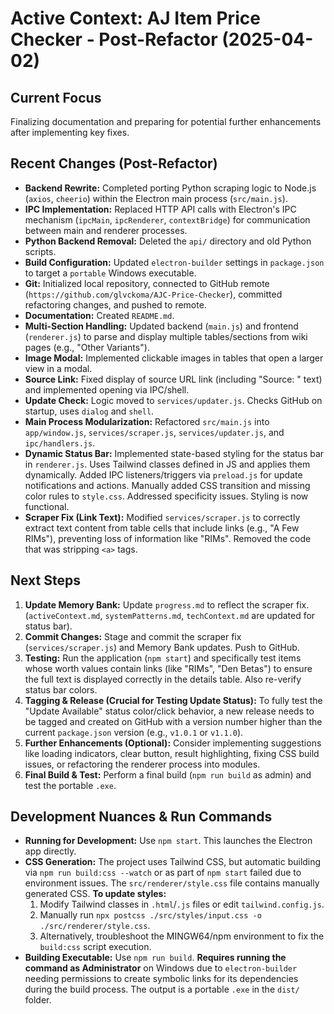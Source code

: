 # Active Context: AJ Item Price Checker - Post-Refactor (2025-04-02)

## Current Focus

Finalizing documentation and preparing for potential further enhancements after implementing key fixes.

## Recent Changes (Post-Refactor)

*   **Backend Rewrite:** Completed porting Python scraping logic to Node.js (`axios`, `cheerio`) within the Electron main process (`src/main.js`).
*   **IPC Implementation:** Replaced HTTP API calls with Electron's IPC mechanism (`ipcMain`, `ipcRenderer`, `contextBridge`) for communication between main and renderer processes.
*   **Python Backend Removal:** Deleted the `api/` directory and old Python scripts.
*   **Build Configuration:** Updated `electron-builder` settings in `package.json` to target a `portable` Windows executable.
*   **Git:** Initialized local repository, connected to GitHub remote (`https://github.com/glvckoma/AJC-Price-Checker`), committed refactoring changes, and pushed to remote.
*   **Documentation:** Created `README.md`.
*   **Multi-Section Handling:** Updated backend (`main.js`) and frontend (`renderer.js`) to parse and display multiple tables/sections from wiki pages (e.g., "Other Variants").
*   **Image Modal:** Implemented clickable images in tables that open a larger view in a modal.
*   **Source Link:** Fixed display of source URL link (including "Source: " text) and implemented opening via IPC/shell.
*   **Update Check:** Logic moved to `services/updater.js`. Checks GitHub on startup, uses `dialog` and `shell`.
*   **Main Process Modularization:** Refactored `src/main.js` into `app/window.js`, `services/scraper.js`, `services/updater.js`, and `ipc/handlers.js`.
*   **Dynamic Status Bar:** Implemented state-based styling for the status bar in `renderer.js`. Uses Tailwind classes defined in JS and applies them dynamically. Added IPC listeners/triggers via `preload.js` for update notifications and actions. Manually added CSS transition and missing color rules to `style.css`. Addressed specificity issues. Styling is now functional.
*   **Scraper Fix (Link Text):** Modified `services/scraper.js` to correctly extract text content from table cells that include links (e.g., "A Few RIMs"), preventing loss of information like "RIMs". Removed the code that was stripping `<a>` tags.

## Next Steps

1.  **Update Memory Bank:** Update `progress.md` to reflect the scraper fix. (`activeContext.md`, `systemPatterns.md`, `techContext.md` are updated for status bar).
2.  **Commit Changes:** Stage and commit the scraper fix (`services/scraper.js`) and Memory Bank updates. Push to GitHub.
3.  **Testing:** Run the application (`npm start`) and specifically test items whose worth values contain links (like "RIMs", "Den Betas") to ensure the full text is displayed correctly in the details table. Also re-verify status bar colors.
4.  **Tagging & Release (Crucial for Testing Update Status):** To fully test the "Update Available" status color/click behavior, a new release needs to be tagged and created on GitHub with a version number higher than the current `package.json` version (e.g., `v1.0.1` or `v1.1.0`).
5.  **Further Enhancements (Optional):** Consider implementing suggestions like loading indicators, clear button, result highlighting, fixing CSS build issues, or refactoring the renderer process into modules.
6.  **Final Build & Test:** Perform a final build (`npm run build` as admin) and test the portable `.exe`.

## Development Nuances & Run Commands

*   **Running for Development:** Use `npm start`. This launches the Electron app directly.
*   **CSS Generation:** The project uses Tailwind CSS, but automatic building via `npm run build:css --watch` or as part of `npm start` failed due to environment issues. The `src/renderer/style.css` file contains manually generated CSS. **To update styles:**
    1.  Modify Tailwind classes in `.html`/`.js` files or edit `tailwind.config.js`.
    2.  Manually run `npx postcss ./src/styles/input.css -o ./src/renderer/style.css`.
    3.  Alternatively, troubleshoot the MINGW64/npm environment to fix the `build:css` script execution.
*   **Building Executable:** Use `npm run build`. **Requires running the command as Administrator** on Windows due to `electron-builder` needing permissions to create symbolic links for its dependencies during the build process. The output is a portable `.exe` in the `dist/` folder.
